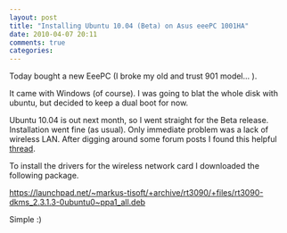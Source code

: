 ```yaml
---
layout: post
title: "Installing Ubuntu 10.04 (Beta) on Asus eeePC 1001HA"
date: 2010-04-07 20:11
comments: true
categories: 
---
```


Today bought a new EeePC (I broke my old and trust 901 model... ).

It came with Windows (of course). I was going to blat the whole disk with
ubuntu, but decided to keep a dual boot for now.

Ubuntu 10.04 is out next month, so I went straight for the Beta release.
Installation went fine (as usual). Only immediate problem was a lack of
wireless LAN. After digging around some forum posts I found this
helpful [thread](http://ubuntuforums.org/showthread.php?p=9033458).


To install the drivers for the wireless network card I downloaded the following package.

https://launchpad.net/~markus-tisoft/+archive/rt3090/+files/rt3090-dkms_2.3.1.3-0ubuntu0~ppa1_all.deb

Simple :)